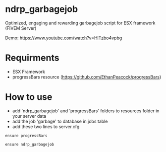 # ndrp_garbagejob
Optimized, engaging and rewarding garbagejob script for ESX framework (FIVEM Server)

Demo: https://www.youtube.com/watch?v=HITzbo4vpbg

# Requirments

- ESX Framework
- progressBars resource (https://github.com/EthanPeacock/progressBars)

# How to use

- add 'ndrp_garbagejob' and 'progressBars' folders to resources folder in your server data
- add the job 'garbage' to database in jobs table
- add these two lines to server.cfg

``ensure progressBars``

``ensure ndrp_garbagejob``
